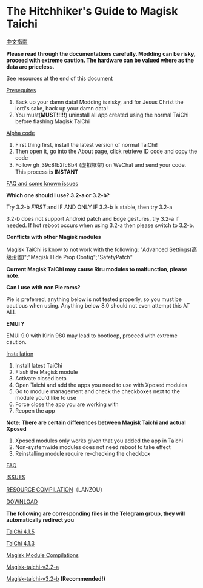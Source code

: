 # The Hitchhiker's Guide to Magisk Taichi

[中文指南](https://gist.github.com/HaoyeTang/2790b7cd4dc127153301144e9e344768)

**Please read through the documentations carefully. Modding can be risky, proceed with extreme caution. The hardware can be valued where as the data are priceless.**

See resources at the end of this document

[Presequites](https://github.com/tiann/EXposed/wiki/%E5%87%86%E5%A4%87%E4%BA%8B%E9%A1%B9)

1. Back up your damn data! Modding is risky, and for Jesus Christ the lord's sake, back up your damn data!
2. You must(**MUST!!!!!**) uninstall all app created using the normal TaiChi before flashing Magisk TaiChi

[Alpha code](https://github.com/tiann/EXposed/wiki/%E5%86%85%E6%B5%8B%E7%A0%81%E5%8F%91%E6%94%BE)

1. First thing first, install the latest version of normal TaiChi!
2. Then open it, go into the About page, click retrieve ID code and copy the code
3. Follow gh_39c8fb2fc8b4 (虚拟框架) on WeChat and send your code. This process is **INSTANT**

[FAQ and some known issues](https://github.com/tiann/EXposed/wiki/%E6%B3%A8%E6%84%8F%E4%BA%8B%E9%A1%B9%E5%92%8C%E5%B7%B2%E7%9F%A5%E9%97%AE%E9%A2%98)

**Which one should I use? 3.2-a or 3.2-b?**

Try 3.2-b *FIRST* and IF AND ONLY IF 3.2-b is stable, then try 3.2-a

3.2-b does not support Android patch and Edge gestures, try 3.2-a if needed. If hot reboot occurs when using 3.2-a then please switch to 3.2-b.

**Conflicts with other Magisk modules**

Magisk TaiChi is know to not work with the following: "Advanced Settings(高级设置)";"Magisk Hide Prop Config";"SafetyPatch"

**Current Magisk TaiChi may cause Riru modules to malfunction, please note.**

**Can I use with non Pie roms?**

Pie is preferred, anything below is not tested properly, so you must be cautious when using. Anything below 8.0 should not even attempt this AT ALL

**EMUI ?**

EMUI 9.0 with Kirin 980 may lead to bootloop, proceed with extreme caution.

[Installation](https://github.com/tiann/EXposed/wiki/%E5%A6%82%E4%BD%95%E4%BD%BF%E7%94%A8)

1. Install latest TaiChi
2. Flash the Magisk module
3. Activate closed beta
4. Open Taichi and add the apps you need to use with Xposed modules
5. Go to module management and check the checkboxes next to the module you'd like to use
6. Force close the app you are working with
7. Reopen the app

**Note: There are certain differences between Magisk Taichi and actual Xposed**

1. Xposed modules only works given that you added the app in Taichi
2. Non-systemwide modules does not need reboot to take effect
3. Reinstalling module require re-checking the checkbox

[FAQ](https://github.com/tiann/EXposed/wiki/%E5%B8%B8%E8%A7%81%E9%97%AE%E9%A2%98)

[ISSUES](https://github.com/tiann/EXposed/issues)

[RESOURCE COMPILATION](https://www.lanzous.com/b567813)（LANZOU）

[DOWNLOAD](http://43.245.220.89/plugin.json)

**The following are corresponding files in the Telegram group, they will automatically redirect you**

[TaiChi 4.1.5](https://t.me/vxp_group/101030)

[TaiChi 4.1.3](https://t.me/vxp_group/96509)

[Magisk Module Compilations](https://t.me/vxp_group/96625)

[Magisk-taichi-v3.2-a](https://t.me/vxp_group/97013)

[Magisk-taichi-v3.2-b](https://t.me/vxp_group/97014) **(Recommended!)**

